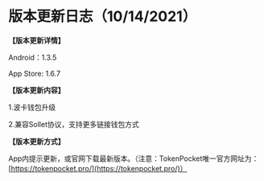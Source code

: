 # 版本更新日志（10/14/2021）

**【版本更新详情】**

Android：1.3.5

App Store: 1.6.7

&#x20;

**【版本更新内容】**

1.波卡钱包升级

2.兼容Sollet协议，支持更多链接钱包方式

&#x20;

**【版本更新方式】**‌

App内提示更新，或官网下载最新版本。（注意：TokenPocket唯一官方网址为：[https://tokenpocket.pro/](https://tokenpocket.pro/)）
